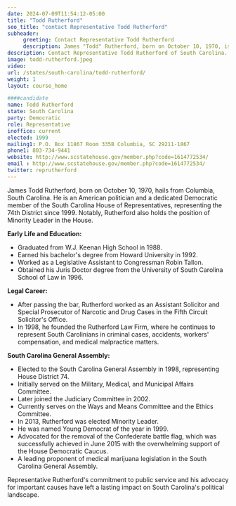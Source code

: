 ```yaml
---
date: 2024-07-09T11:54:12-05:00
title: "Todd Rutherford"
seo_title: "contact Representative Todd Rutherford"
subheader:
     greeting: Contact Representative Todd Rutherford
     description: James "Todd" Rutherford, born on October 10, 1970, is an American politician affiliated with the Democratic Party. He has been serving as a member of the South Carolina House of Representatives, representing District 74, since 1998.
description: Contact Representative Todd Rutherford of South Carolina. Contact information for Todd Rutherford includes email address, phone number, and mailing address.
image: todd-rutherford.jpeg
video:
url: /states/south-carolina/todd-rutherford/
weight: 1
layout: course_home

####candidate
name: Todd Rutherford
state: South Carolina
party: Democratic
role: Representative
inoffice: current
elected: 1999
mailing1: P.O. Box 11867 Room 335B Columbia, SC 29211-1867
phone1: 803-734-9441
website: http://www.scstatehouse.gov/member.php?code=1614772534/
email : http://www.scstatehouse.gov/member.php?code=1614772534/
twitter: reprutherford
---
```

James Todd Rutherford, born on October 10, 1970, hails from Columbia, South Carolina. He is an American politician and a dedicated Democratic member of the South Carolina House of Representatives, representing the 74th District since 1999. Notably, Rutherford also holds the position of Minority Leader in the House.

**Early Life and Education:**
- Graduated from W.J. Keenan High School in 1988.
- Earned his bachelor's degree from Howard University in 1992.
- Worked as a Legislative Assistant to Congressman Robin Tallon.
- Obtained his Juris Doctor degree from the University of South Carolina School of Law in 1996.

**Legal Career:**
- After passing the bar, Rutherford worked as an Assistant Solicitor and Special Prosecutor of Narcotic and Drug Cases in the Fifth Circuit Solicitor's Office.
- In 1998, he founded the Rutherford Law Firm, where he continues to represent South Carolinians in criminal cases, accidents, workers' compensation, and medical malpractice matters.

**South Carolina General Assembly:**
- Elected to the South Carolina General Assembly in 1998, representing House District 74.
- Initially served on the Military, Medical, and Municipal Affairs Committee.
- Later joined the Judiciary Committee in 2002.
- Currently serves on the Ways and Means Committee and the Ethics Committee.
- In 2013, Rutherford was elected Minority Leader.
- He was named Young Democrat of the year in 1999.
- Advocated for the removal of the Confederate battle flag, which was successfully achieved in June 2015 with the overwhelming support of the House Democratic Caucus.
- A leading proponent of medical marijuana legislation in the South Carolina General Assembly.

Representative Rutherford's commitment to public service and his advocacy for important causes have left a lasting impact on South Carolina's political landscape.
